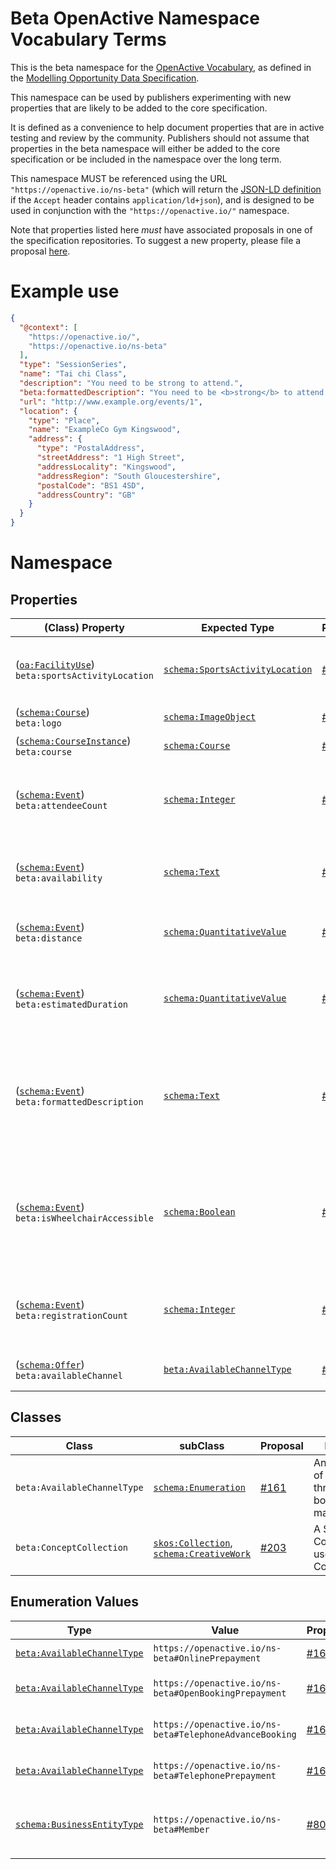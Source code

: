 # Beta OpenActive Namespace Vocabulary Terms
This is the beta namespace for the [OpenActive Vocabulary](https://www.openactive.io/ns/), as defined in the [Modelling Opportunity Data Specification](https://www.openactive.io/modelling-opportunity-data/).

This namespace can be used by publishers experimenting with new properties that are likely to be added to the core specification.

It is defined as a convenience to help document properties that are in active testing and review by the community. Publishers should not assume that properties in the beta namespace will either be added to the core specification or be included in the namespace over the long term.

This namespace MUST be referenced using the URL `"https://openactive.io/ns-beta"` (which will return the [JSON-LD definition](https://www.openactive.io/ns-beta/beta.jsonld) if the `Accept` header contains `application/ld+json`), and is designed to be used in conjunction with the `"https://openactive.io/"` namespace.

Note that properties listed here _must_ have associated proposals in one of the specification repositories. To suggest a new property, please file a proposal [here](https://github.com/openactive/modelling-opportunity-data/issues).

# Example use

```json
{
  "@context": [
    "https://openactive.io/",
    "https://openactive.io/ns-beta"
  ],
  "type": "SessionSeries",
  "name": "Tai chi Class",
  "description": "You need to be strong to attend.",
  "beta:formattedDescription": "You need to be <b>strong</b> to attend.",
  "url": "http://www.example.org/events/1",
  "location": {
    "type": "Place",
    "name": "ExampleCo Gym Kingswood",
    "address": {
      "type": "PostalAddress",
      "streetAddress": "1 High Street",
      "addressLocality": "Kingswood",
      "addressRegion": "South Gloucestershire",
      "postalCode": "BS1 4SD",
      "addressCountry": "GB"
    }
  }
}
```

# Namespace


## Properties

| (Class) Property    |  Expected Type  | Proposal   | Description                                                         |
|---------------------|-----------------|------------|---------------------------------------------------------------------|
| <a name="sportsActivityLocation"></a> ([`oa:FacilityUse`](https://openactive.io/FacilityUse)) <br/>  `beta:sportsActivityLocation` | [`schema:SportsActivityLocation`](https://schema.org/SportsActivityLocation) | [#110](https://github.com/openactive/modelling-opportunity-data/issues/110) | The specific array of SportsActivityLocation related to the FacilityUse, usually within the location. |
| <a name="logo"></a> ([`schema:Course`](https://schema.org/Course)) <br/>  `beta:logo` | [`schema:ImageObject`](https://schema.org/ImageObject) | [#164](https://github.com/openactive/modelling-opportunity-data/issues/164) | An associated logo for a course. |
| <a name="course"></a> ([`schema:CourseInstance`](https://schema.org/CourseInstance)) <br/>  `beta:course` | [`schema:Course`](https://schema.org/Course) | [#164](https://github.com/openactive/modelling-opportunity-data/issues/164) | This course for which this is an offering. |
| <a name="attendeeCount"></a> ([`schema:Event`](https://schema.org/Event)) <br/>  `beta:attendeeCount` | [`schema:Integer`](https://schema.org/Integer) | [#12](https://github.com/openactive/ns-beta/issues/12) | For events that have an unlimited number of tickets, captures the number of attendees (actual attendance). |
| <a name="availability"></a> ([`schema:Event`](https://schema.org/Event)) <br/>  `beta:availability` | [`schema:Text`](https://schema.org/Text) | [#9](https://github.com/openactive/ns-beta/issues/9) | For data publishers not wishing to disclose the granular availability of their sessions openly. |
| <a name="distance"></a> ([`schema:Event`](https://schema.org/Event)) <br/>  `beta:distance` | [`schema:QuantitativeValue`](https://schema.org/QuantitativeValue) | [#3](https://github.com/openactive/ns-beta/issues/3) | The distance of a run, cycle or other activity. Must also include units. |
| <a name="estimatedDuration"></a> ([`schema:Event`](https://schema.org/Event)) <br/>  `beta:estimatedDuration` | [`schema:QuantitativeValue`](https://schema.org/QuantitativeValue) | [#201](https://github.com/openactive/modelling-opportunity-data/issues/201) | A property that allows an Event duration to be represented as a range (e.g. 0-30mins, 30-60mins, 60-90mins, 90+). |
| <a name="formattedDescription"></a> ([`schema:Event`](https://schema.org/Event)) <br/>  `beta:formattedDescription` | [`schema:Text`](https://schema.org/Text) | [#2](https://github.com/openactive/ns-beta/issues/2) | Sometimes a description is stored with formatting (e.g. href, bold, italics, embedded YouTube videos). This formatting can be useful for data consumers. |
| <a name="isWheelchairAccessible"></a> ([`schema:Event`](https://schema.org/Event)) <br/>  `beta:isWheelchairAccessible` | [`schema:Boolean`](https://schema.org/Boolean) | [#166](https://github.com/openactive/modelling-opportunity-data/issues/166) | A property that details whether the event is suitable for wheelchair access. Placed on Event as this field could be used to detail whether the Event is suitable, as well as the Place. |
| <a name="registrationCount"></a> ([`schema:Event`](https://schema.org/Event)) <br/>  `beta:registrationCount` | [`schema:Integer`](https://schema.org/Integer) | [#13](https://github.com/openactive/ns-beta/issues/13) | For events that have an unlimited number of tickets, captures the number of registrations (intention to attend). |
| <a name="availableChannel"></a> ([`schema:Offer`](https://schema.org/Offer)) <br/>  `beta:availableChannel` | [`beta:AvailableChannelType`](https://openactive.io/ns-beta#AvailableChannelType) | [#161](https://github.com/openactive/modelling-opportunity-data/issues/161) | The channels through which a booking can be made. |



## Classes

| Class                      | subClass | Proposal   | Description                                                                                 |
|----------------------------|----------|------------|---------------------------------------------------------------------------------------------|
| <a name="AvailableChannelType"></a> `beta:AvailableChannelType` | [`schema:Enumeration`](https://schema.org/Enumeration) | [#161](https://github.com/openactive/modelling-opportunity-data/issues/161) | An enumeration of channels through which a booking can be made. |
| <a name="ConceptCollection"></a> `beta:ConceptCollection` | [`skos:Collection`](http://www.w3.org/2004/02/skos/core#Collection), [`schema:CreativeWork`](https://schema.org/CreativeWork) | [#203](https://github.com/openactive/modelling-opportunity-data/issues/203) | A SKOS Collection for use with SKOS ConceptScheme |



## Enumeration Values

| Type          | Value    | Proposal   | Description                                                                    |
|---------------|----------|------------|--------------------------------------------------------------------------------|
| [`beta:AvailableChannelType`](https://openactive.io/ns-beta#AvailableChannelType) | <a name="OnlinePrepayment"></a> `https://openactive.io/ns-beta#OnlinePrepayment` | [#161](https://github.com/openactive/modelling-opportunity-data/issues/161) | Bookings can be made and paid for online. |
| [`beta:AvailableChannelType`](https://openactive.io/ns-beta#AvailableChannelType) | <a name="OpenBookingPrepayment"></a> `https://openactive.io/ns-beta#OpenBookingPrepayment` | [#161](https://github.com/openactive/modelling-opportunity-data/issues/161) | Bookings can be made via the Open Booking API. |
| [`beta:AvailableChannelType`](https://openactive.io/ns-beta#AvailableChannelType) | <a name="TelephoneAdvanceBooking"></a> `https://openactive.io/ns-beta#TelephoneAdvanceBooking` | [#161](https://github.com/openactive/modelling-opportunity-data/issues/161) | Bookings can be made but not paid for in advance by telephone. |
| [`beta:AvailableChannelType`](https://openactive.io/ns-beta#AvailableChannelType) | <a name="TelephonePrepayment"></a> `https://openactive.io/ns-beta#TelephonePrepayment` | [#161](https://github.com/openactive/modelling-opportunity-data/issues/161) | Bookings can be made and paid for in advance by telephone. |
| [`schema:BusinessEntityType`](https://schema.org/BusinessEntityType) | <a name="Member"></a> `https://openactive.io/ns-beta#Member` | [#80](https://github.com/openactive/modelling-opportunity-data/issues/80) | Indicates that a customer (eligableCustomerType) is a member of the business. |

